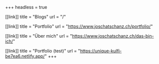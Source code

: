 +++
headless = true

[[link]]
title = "Blogs"
url = "/"

[[link]]
title = "Portfolio"
url = "https://www.joschatschanz.ch/portfolio/"

[[link]]
title = "Über mich"
url = "https://www.joschatschanz.ch/das-bin-ich/"

[[link]]
title = "Portfolio (test)"
url = "https://unique-kulfi-be7ea6.netlify.app/"
+++
